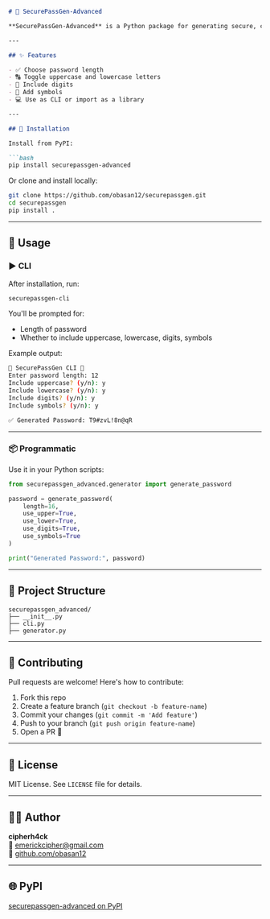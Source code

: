 
```markdown
# 🔐 SecurePassGen-Advanced

**SecurePassGen-Advanced** is a Python package for generating secure, customizable passwords. It supports CLI usage and programmatic integration — perfect for developers who want a quick, flexible way to generate strong passwords.

---

## ✨ Features

- ✅ Choose password length
- 🔠 Toggle uppercase and lowercase letters
- 🔢 Include digits
- 🔣 Add symbols
- 💻 Use as CLI or import as a library

---

## 🚀 Installation

Install from PyPI:

```bash
pip install securepassgen-advanced
```

Or clone and install locally:

```bash
git clone https://github.com/obasan12/securepassgen.git
cd securepassgen
pip install .
```

---

## 🧪 Usage

### ▶️ CLI

After installation, run:

```bash
securepassgen-cli
```

You'll be prompted for:

- Length of password
- Whether to include uppercase, lowercase, digits, symbols

Example output:

```bash
🔐 SecurePassGen CLI 🔐
Enter password length: 12
Include uppercase? (y/n): y
Include lowercase? (y/n): y
Include digits? (y/n): y
Include symbols? (y/n): y

✅ Generated Password: T9#zvL!8n@qR
```

---

### 📦 Programmatic

Use it in your Python scripts:

```python
from securepassgen_advanced.generator import generate_password

password = generate_password(
    length=16,
    use_upper=True,
    use_lower=True,
    use_digits=True,
    use_symbols=True
)

print("Generated Password:", password)
```

---

## 📂 Project Structure

```
securepassgen_advanced/
├── __init__.py
├── cli.py
├── generator.py
```

---

## 🤝 Contributing

Pull requests are welcome! Here's how to contribute:

1. Fork this repo
2. Create a feature branch (`git checkout -b feature-name`)
3. Commit your changes (`git commit -m 'Add feature'`)
4. Push to your branch (`git push origin feature-name`)
5. Open a PR 🚀

---

## 📜 License

MIT License. See `LICENSE` file for details.

---

## 🙋‍♂️ Author

**cipherh4ck**  
📧 [emerickcipher@gmail.com](mailto:emerickcipher@gmail.com)  
🔗 [github.com/obasan12](https://github.com/obasan12)

---

## 🌐 PyPI

[securepassgen-advanced on PyPI](https://pypi.org/project/securepassgen-advanced/)
```
